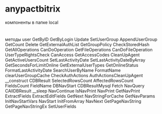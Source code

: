 # anypactbitrix
компоненты в папке local
#
методы user
GetByID
GetByLogin
Update
SetUserGroup
AppendUserGroup
GetCount
Delete
GetExternalAuthList
GetGroupPolicy
CheckStoredHash
GetAllOperations
CanDoOperation
GetFileOperations
CanDoFileOperation
UserTypeRightsCheck
CanAccess
GetAccessCodes
CleanUpAgent
GetActiveUsersCount
SetLastActivityDate
SetLastActivityDateByArray
GetSecondsForLimitOnline
GetExternalUserTypes
GetOnlineStatus
FormatLastActivityDate
SearchUserByName
FormatName
clearUserGroupCache
CheckAuthActions
AuthActionsCleanUpAgent
__construct
CDBResult
SelectedRowsCount
AffectedRowsCount
FieldsCount
FieldName
DBNavStart
CDBResultMysql
Fetch
NavQuery
CAllDBResult
__sleep
NavContinue
IsNavPrint
NavPrint
GetNavPrint
ExtractFields
ExtractEditFields
GetNext
NavStringForCache
GetNavParams
InitNavStartVars
NavStart
InitFromArray
NavNext
GetPageNavString
GetPageNavStringEx
SetUserFields
